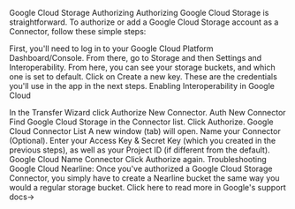 Google Cloud Storage
Authorizing
Authorizing Google Cloud Storage is straightforward. To authorize or add a Google Cloud Storage account as a Connector, follow these simple steps:

First, you'll need to log in to your Google Cloud Platform Dashboard/Console.
From there, go to Storage and then Settings and Interoperability. From here, you can see your storage buckets, and which one is set to default.
Click on Create a new key. These are the credentials you'll use in the app in the next steps.
Enabling Interoperability in Google Cloud

In the Transfer Wizard click Authorize New Connector.
Auth New Connector
Find Google Cloud Storage in the Connector list.
Click Authorize.
Google Cloud Connector List
A new window (tab) will open. Name your Connector (Optional).
Enter your Access Key & Secret Key (which you created in the previous steps), as well as your Project ID (if different from the default).
Google Cloud Name Connector
Click Authorize again.
Troubleshooting
Google Cloud Nearline: Once you've authorized a Google Cloud Storage Connector, you simply have to create a Nearline bucket the same way you would a regular storage bucket. Click here to read more in Google's support docs→

